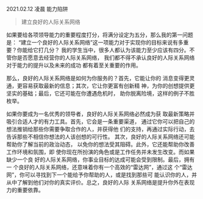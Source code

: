 2021.02.12  凌晨 能力陷阱

> 建立良好的人际关系网络

如果要给各项领导能力的重要程度打分，将满分设定为五分，那么我的第一问题是：
“建立一个良好的人际关系网络”这一项能力对于实现你的目标来说有多重要？你能给它打几分？
我的学生当中，很多人都认为该能力至少应该有四分。不管你是否愿意去经营你的人际关系网络，
我们都不得不承认良好的人际关系网络对于能力的提升以及未来的成功
都有着至关重要的作用。

那么，良好的人际关系网络是如何为你服务的？首先，它能让你的
消息变得更灵通，更容易获取最新的信息；其次，它让你更富有创新精
神，为你的创想提供更坚实的基础；最后，它还可能在你遭遇危机时，
助你脱离险境，这样的例子不胜枚举。

如果你要成为一名优秀的领导者，良好的人际关系网络必然成为获
取最新策略并吸引合适人才的有力工具。首先，它会是一条重要渠道，
通过它你可以把自己的想法推销给那些你需要争取合作的人，并获得他
们的支持，再通过实际行动，去告诉那些不相信你想法的人该创想的可行性。
其次，良好的人际关系网络还可能帮助你了解当前的政治动态，
以免你的想法受其阻碍。此外，它还能帮助你改善工作环境和氛围，即
使你现在所扮演的角色或是工作任务并未发生改变。而如果缺少一个良
好的人际关系网络，你事业目标的达成可能会受到限制。最后，拥有一
个良好的人际关系网络，还意味着你有一个高效的“雷达网”，通过这
个“雷达网”，你可以寻找到下一个能给予你帮助的人，或是找到那些可
能认识你的人，并从中了解到他们对你的真实评价。总之，良好的人际
关系网络是提升你外在表现力的重要依靠。
